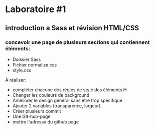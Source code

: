 # Laboratoire #1

## introduction a Sass et révision HTML/CSS

### concevoir une page de plusieurs sections qui contiennent éléments:

- Doissier Sass
- Fichier normalize.css
- style.css

À réaliser:

- compléter chacune des règles de style des éléments H
- Changer les couleurs de background
- Améliorer le design général sans être trop spécifique
- Ajouter 2 variables (transparence, largeur)
- Créer plusieurs commit
- Une Git-hub-page
- mettre l'adresse du github page
